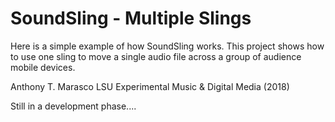 # SoundSling - Multiple Slings 
Here is a simple example of how SoundSling works. This project shows how to use one sling to move a single audio file across a group of audience mobile devices.

Anthony T. Marasco
LSU Experimental Music & Digital Media (2018)

Still in a development phase....

